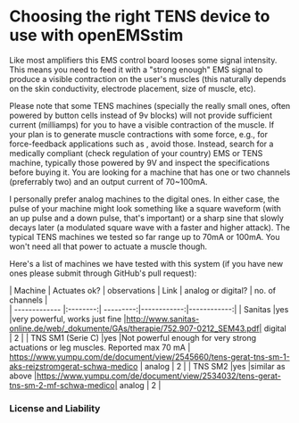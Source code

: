 # Choosing the right TENS device to use with openEMSstim

Like most amplifiers this EMS control board looses some signal intensity. This means you need to feed it with a "strong enough" EMS signal to produce a visible contraction on the user's muscles (this naturally depends on the skin conductivity, electrode placement, size of muscle, etc). 

Please note that some TENS machines (specially the really small ones, often powered by button cells instead of 9v blocks) will not provide sufficient current (milliamps) for you to have a visible contraction of the muscle. If your plan is to generate muscle contractions with some force, e.g., for force-feedback applications such as <this one>, avoid those. Instead, search for a medically compliant (check regulation of your country) EMS or TENS machine, typically those powered by 9V and inspect the specifications before buying it. You are looking for a machine that has one or two channels (preferrably two) and an output current of 70~100mA.  

I personally prefer analog machines to the digital ones. In either case, the pulse of your machine might look something like a square waveform (with an up pulse and a down pulse, that's important) or a  sharp sine that slowly decays later (a modulated square wave with a faster and higher attack). The typical TENS machines we tested so far range up to 70mA or 100mA. You won't need all that power to actuate a muscle though. 

Here's a list of machines we have tested with this system (if you have new ones please submit through GitHub's pull request):

| Machine       | Actuates ok?   | observations  	| Link | analog or digital? | no. of channels |  
| ------------- |:--------:| ---------:|------------:|------------:|
| Sanitas  		|yes 	|very powerful, works just fine 	|http://www.sanitas-online.de/web/_dokumente/GAs/therapie/752.907-0212_SEM43.pdf| digital | 2 | 
| TNS SM1 (Serie C) 		|yes		|Not powerful enough for very strong actuations or leg muscles. Reported max 70 mA 		| https://www.yumpu.com/de/document/view/2545660/tens-gerat-tns-sm-1-aks-reizstromgerat-schwa-medico | analog | 2 | 
| TNS SM2 		|yes		|similar as above			|https://www.yumpu.com/de/document/view/2534032/tens-gerat-tns-sm-2-mf-schwa-medico| analog | 2 | 

### License and Liability

<include this in all files>